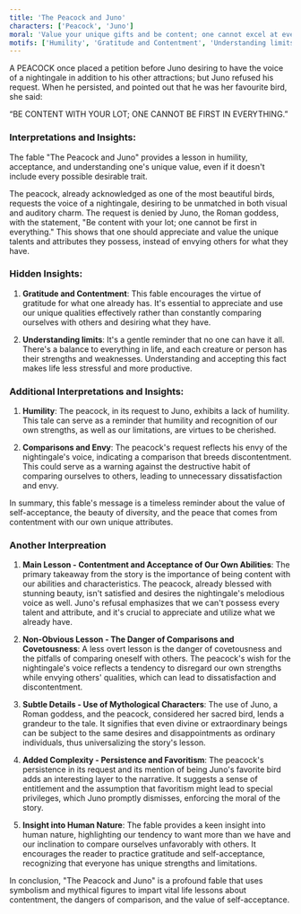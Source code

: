 ```yaml
---
title: 'The Peacock and Juno'
characters: ['Peacock', 'Juno']
moral: 'Value your unique gifts and be content; one cannot excel at everything.'
motifs: ['Humility', 'Gratitude and Contentment', 'Understanding limits', 'Comparisons and Envy']
---
```


A PEACOCK once placed a petition before Juno desiring to have the voice of a nightingale in addition to his other attractions; but Juno refused his request. When he persisted, and pointed out that he was her favourite bird, she said:

“BE CONTENT WITH YOUR LOT; ONE CANNOT BE FIRST IN EVERYTHING.”

### Interpretations and Insights:

The fable "The Peacock and Juno" provides a lesson in humility, acceptance, and understanding one's unique value, even if it doesn't include every possible desirable trait.

The peacock, already acknowledged as one of the most beautiful birds, requests the voice of a nightingale, desiring to be unmatched in both visual and auditory charm. The request is denied by Juno, the Roman goddess, with the statement, "Be content with your lot; one cannot be first in everything." This shows that one should appreciate and value the unique talents and attributes they possess, instead of envying others for what they have.

### Hidden Insights:

1. **Gratitude and Contentment**: This fable encourages the virtue of gratitude for what one already has. It's essential to appreciate and use our unique qualities effectively rather than constantly comparing ourselves with others and desiring what they have.

2. **Understanding limits**: It's a gentle reminder that no one can have it all. There's a balance to everything in life, and each creature or person has their strengths and weaknesses. Understanding and accepting this fact makes life less stressful and more productive.

### Additional Interpretations and Insights:

1. **Humility**: The peacock, in its request to Juno, exhibits a lack of humility. This tale can serve as a reminder that humility and recognition of our own strengths, as well as our limitations, are virtues to be cherished.

2. **Comparisons and Envy**: The peacock's request reflects his envy of the nightingale's voice, indicating a comparison that breeds discontentment. This could serve as a warning against the destructive habit of comparing ourselves to others, leading to unnecessary dissatisfaction and envy.

In summary, this fable's message is a timeless reminder about the value of self-acceptance, the beauty of diversity, and the peace that comes from contentment with our own unique attributes.

### Another Interpreation

1. **Main Lesson - Contentment and Acceptance of Our Own Abilities**: The primary takeaway from the story is the importance of being content with our abilities and characteristics. The peacock, already blessed with stunning beauty, isn't satisfied and desires the nightingale's melodious voice as well. Juno's refusal emphasizes that we can't possess every talent and attribute, and it's crucial to appreciate and utilize what we already have.

2. **Non-Obvious Lesson - The Danger of Comparisons and Covetousness**: A less overt lesson is the danger of covetousness and the pitfalls of comparing oneself with others. The peacock's wish for the nightingale's voice reflects a tendency to disregard our own strengths while envying others' qualities, which can lead to dissatisfaction and discontentment.

3. **Subtle Details - Use of Mythological Characters**: The use of Juno, a Roman goddess, and the peacock, considered her sacred bird, lends a grandeur to the tale. It signifies that even divine or extraordinary beings can be subject to the same desires and disappointments as ordinary individuals, thus universalizing the story's lesson.

4. **Added Complexity - Persistence and Favoritism**: The peacock's persistence in its request and its mention of being Juno's favorite bird adds an interesting layer to the narrative. It suggests a sense of entitlement and the assumption that favoritism might lead to special privileges, which Juno promptly dismisses, enforcing the moral of the story.

5. **Insight into Human Nature**: The fable provides a keen insight into human nature, highlighting our tendency to want more than we have and our inclination to compare ourselves unfavorably with others. It encourages the reader to practice gratitude and self-acceptance, recognizing that everyone has unique strengths and limitations.

In conclusion, "The Peacock and Juno" is a profound fable that uses symbolism and mythical figures to impart vital life lessons about contentment, the dangers of comparison, and the value of self-acceptance.
